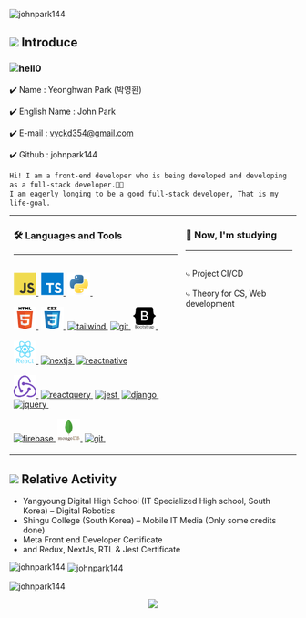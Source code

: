 <p align="left"> <img src="https://komarev.com/ghpvc/?username=johnpark144&label=Profile%20views&color=0e75b6&style=flat" alt="johnpark144" /> </p>

## <img src="https://github.com/TheDudeThatCode/TheDudeThatCode/blob/master/Assets/Hi.gif" width="35" /> Introduce
### ![hell0](https://user-images.githubusercontent.com/1612112/213943678-c34cb1a9-94f9-4be0-86dd-8e2227fa4b8c.gif)

✔️ Name : Yeonghwan Park (박영환)

✔️ English Name : John Park

✔️ E-mail : vyckd354@gmail.com

✔️ Github : johnpark144

``` 
Hi! I am a front-end developer who is being developed and developing as a full-stack developer.🧑‍💻
I am eagerly longing to be a good full-stack developer, That is my life-goal.

```

<table width="1200px">
<tr>
<td valign="top" width="60%">
<h3>🛠 Languages and Tools</h3>
<hr> <br>
<a href="https://developer.mozilla.org/en-US/docs/Web/JavaScript" target="_blank" rel="noreferrer"> <img src="https://raw.githubusercontent.com/devicons/devicon/master/icons/javascript/javascript-original.svg" alt="javascript" width="40" height="40"/>&#160;</a>
<a href="https://www.typescriptlang.org/" target="_blank" rel="noreferrer"> <img src="https://raw.githubusercontent.com/devicons/devicon/master/icons/typescript/typescript-original.svg" alt="typescript" width="40" height="40"/>&#160;</a>
<a href="https://www.python.org" target="_blank" rel="noreferrer"> <img src="https://raw.githubusercontent.com/devicons/devicon/master/icons/python/python-original.svg" alt="python" width="40" height="40"/>&#160;</a>
 <br> <br>
 <a href="https://www.w3.org/html/" target="_blank" rel="noreferrer"> <img src="https://raw.githubusercontent.com/devicons/devicon/master/icons/html5/html5-original-wordmark.svg" alt="html5" width="40" height="40"/>&#160;</a> 
<a href="https://www.w3schools.com/css/" target="_blank" rel="noreferrer"> <img src="https://raw.githubusercontent.com/devicons/devicon/master/icons/css3/css3-original-wordmark.svg" alt="css3" width="40" height="40"/>&#160;</a> 
<a href="https://tailwindcss.com/" target="_blank" rel="noreferrer"> <img src="https://www.vectorlogo.zone/logos/tailwindcss/tailwindcss-icon.svg" alt="tailwind" width="40" height="40"/>&#160;</a> 
<a href="https://styled-components.com/" target="_blank" rel="noreferrer"> <img src="https://cdn.cdnlogo.com/logos/s/10/styled-components.svg" alt="git" width="40" height="40"/>&#160;</a>
<a href="https://getbootstrap.com" target="_blank" rel="noreferrer"> <img src="https://raw.githubusercontent.com/devicons/devicon/master/icons/bootstrap/bootstrap-plain-wordmark.svg" alt="bootstrap" width="40" height="40"/>&#160;</a>
 <br> <br>
<a href="https://reactjs.org/" target="_blank" rel="noreferrer"> <img src="https://raw.githubusercontent.com/devicons/devicon/master/icons/react/react-original-wordmark.svg" alt="react" width="40" height="40"/>&#160;</a>
<a href="https://nextjs.org/" target="_blank" rel="noreferrer"> <img src="https://cdn.worldvectorlogo.com/logos/nextjs-2.svg" alt="nextjs" width="40" height="40"/>&#160;</a>
<a href="https://reactnative.dev/" target="_blank" rel="noreferrer"> <img src="https://seeklogo.com/images/R/react-native-logo-221C671C70-seeklogo.com.png" alt="reactnative" width="40" height="40"/></a><br><br>
<a href="https://redux.js.org" target="_blank" rel="noreferrer"> <img src="https://raw.githubusercontent.com/devicons/devicon/master/icons/redux/redux-original.svg" alt="redux" width="40" height="40"/>&#160;</a>
<a href="https://tanstack.com/query/latest" target="_blank" rel="noreferrer"> <img src="https://seeklogo.com/images/R/react-query-logo-1340EA4CE9-seeklogo.com.png" alt="reactquery" width="40" height="40"/>&#160;</a>
<a href="https://jestjs.io" target="_blank" rel="noreferrer"> <img src="https://www.vectorlogo.zone/logos/jestjsio/jestjsio-icon.svg" alt="jest" width="40" height="40"/>&#160;</a>
<a href="https://www.djangoproject.com/" target="_blank" rel="noreferrer"> <img src="https://cdn.worldvectorlogo.com/logos/django.svg" alt="django" width="40" height="40"/>&#160;</a> 
<a href="https://jquery.com/" target="_blank" rel="noreferrer"> <img src="https://seeklogo.com/images/J/jquery-logo-CFE6ECE363-seeklogo.com.png" alt="jquery" width="40" height="40"/>&#160;</a>
 <br> <br>
<a href="https://firebase.google.com/" target="_blank" rel="noreferrer"> <img src="https://www.vectorlogo.zone/logos/firebase/firebase-icon.svg" alt="firebase" width="40" height="40"/>&#160;</a>
<a href="https://www.mongodb.com/" target="_blank" rel="noreferrer"> <img src="https://raw.githubusercontent.com/devicons/devicon/master/icons/mongodb/mongodb-original-wordmark.svg" alt="mongodb" width="40" height="40"/>&#160;</a>
<a href="https://git-scm.com/" target="_blank" rel="noreferrer"> <img src="https://www.vectorlogo.zone/logos/git-scm/git-scm-icon.svg" alt="git" width="40" height="40"/>&#160;</a>
 <br> <br>
</td>
<td valign="top" width="40%">
<h3>🌱 Now, I'm studying </h3>
<hr>
 <br>
&#10551; Project CI/CD 
 <br>
 <br>
&#10551; Theory for CS, Web development
</td>
</tr>
</table>

## <img src="https://media.giphy.com/media/WUlplcMpOCEmTGBtBW/giphy.gif" width="30"> Relative Activity
* Yangyoung Digital High School  (IT Specialized High school, South Korea) – Digital Robotics
* Shingu College (South Korea) – Mobile IT Media (Only some credits done)
* Meta Front end Developer Certificate
* and Redux, NextJs, RTL & Jest Certificate

<p><img align="left" src="https://github-readme-stats.vercel.app/api/top-langs?username=johnpark144&show_icons=true&locale=en&layout=compact" alt="johnpark144" /></p>
<p>&nbsp;<img align="center" src="https://github-readme-stats.vercel.app/api?username=johnpark144&show_icons=true&locale=en" alt="johnpark144" /></p>
<p><img align="center" src="https://github-readme-streak-stats.herokuapp.com/?user=johnpark144&" alt="johnpark144" /></p>

<p align="center">
  <img src="https://capsule-render.vercel.app/api?type=waving&color=gradient&height=60&section=footer"/>
</p>



